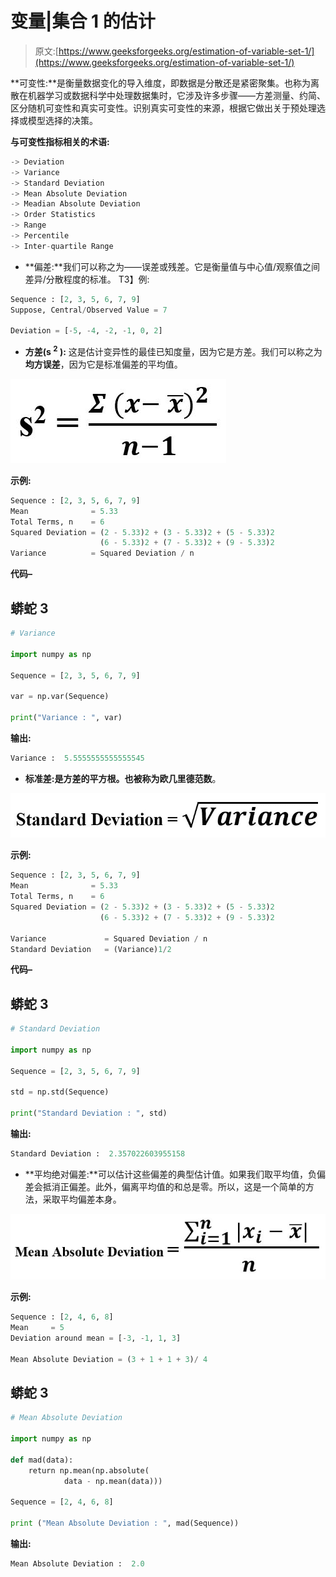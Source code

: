 # 变量|集合 1 的估计

> 原文:[https://www.geeksforgeeks.org/estimation-of-variable-set-1/](https://www.geeksforgeeks.org/estimation-of-variable-set-1/)

**可变性:**是衡量数据变化的导入维度，即数据是分散还是紧密聚集。也称为离散在机器学习或数据科学中处理数据集时，它涉及许多步骤——方差测量、约简、区分随机可变性和真实可变性。识别真实可变性的来源，根据它做出关于预处理选择或模型选择的决策。

**与可变性指标相关的术语:**

```py
-> Deviation 
-> Variance
-> Standard Deviation
-> Mean Absolute Deviation
-> Meadian Absolute Deviation
-> Order Statistics
-> Range
-> Percentile 
-> Inter-quartile Range
```

*   **偏差:**我们可以称之为——误差或残差。它是衡量值与中心值/观察值之间差异/分散程度的标准。
    T3】例:

```py
Sequence : [2, 3, 5, 6, 7, 9] 
Suppose, Central/Observed Value = 7

Deviation = [-5, -4, -2, -1, 0, 2]
```

*   **方差(s <sup>2</sup> ):** 这是估计变异性的最佳已知度量，因为它是方差。我们可以称之为**均方误差**，因为它是标准偏差的平均值。

![](img/d6ace7fcd8b68d89c562f74e694d8332.png)

**示例:**

```py
Sequence : [2, 3, 5, 6, 7, 9] 
Mean              = 5.33
Total Terms, n    = 6
Squared Deviation = (2 - 5.33)2 + (3 - 5.33)2 + (5 - 5.33)2
                    (6 - 5.33)2 + (7 - 5.33)2 + (9 - 5.33)2
Variance          = Squared Deviation / n
```

**代码–**

## 蟒蛇 3

```py
# Variance

import numpy as np

Sequence = [2, 3, 5, 6, 7, 9]

var = np.var(Sequence)

print("Variance : ", var)
```

**输出:**

```py
Variance :  5.5555555555555545
```

*   **标准差:**是方差的平方根。也被称为**欧几里德范数**。

![](img/8e951e6c0f6eed705659cc9109ba3d6e.png)

**示例:**

```py
Sequence : [2, 3, 5, 6, 7, 9] 
Mean              = 5.33
Total Terms, n    = 6
Squared Deviation = (2 - 5.33)2 + (3 - 5.33)2 + (5 - 5.33)2
                    (6 - 5.33)2 + (7 - 5.33)2 + (9 - 5.33)2

Variance             = Squared Deviation / n
Standard Deviation   = (Variance)1/2
```

**代码–**

## 蟒蛇 3

```py
# Standard Deviation

import numpy as np

Sequence = [2, 3, 5, 6, 7, 9]

std = np.std(Sequence)

print("Standard Deviation : ", std)
```

**输出:**

```py
Standard Deviation :  2.357022603955158
```

*   **平均绝对偏差:**可以估计这些偏差的典型估计值。如果我们取平均值，负偏差会抵消正偏差。此外，偏离平均值的和总是零。所以，这是一个简单的方法，采取平均偏差本身。

![](img/753bbcfa497a995aeaa7dd3c3a5faa7d.png)

**示例:**

```py
Sequence : [2, 4, 6, 8] 
Mean     = 5
Deviation around mean = [-3, -1, 1, 3]

Mean Absolute Deviation = (3 + 1 + 1 + 3)/ 4
```

## 蟒蛇 3

```py
# Mean Absolute Deviation

import numpy as np

def mad(data):
    return np.mean(np.absolute(
            data - np.mean(data)))

Sequence = [2, 4, 6, 8]

print ("Mean Absolute Deviation : ", mad(Sequence))
```

**输出:**

```py
Mean Absolute Deviation :  2.0
```